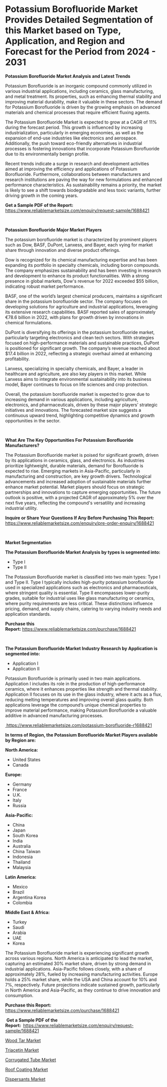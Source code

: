 <p><h1>Potassium Borofluoride Market Provides Detailed Segmentation of this Market based on Type, Application, and Region and Forecast for the Period from 2024 - 2031</h1></p><p><strong>Potassium Borofluoride Market Analysis and Latest Trends</strong></p>
<p><p>Potassium Borofluoride is an inorganic compound commonly utilized in various industrial applications, including ceramics, glass manufacturing, and metal treatment. Its properties, such as enhancing thermal stability and improving material durability, make it valuable in these sectors. The demand for Potassium Borofluoride is driven by the growing emphasis on advanced materials and chemical processes that require efficient fluxing agents.</p><p>The Potassium Borofluoride Market is expected to grow at a CAGR of 11% during the forecast period. This growth is influenced by increasing industrialization, particularly in emerging economies, as well as the expansion of end-use industries like electronics and aerospace. Additionally, the push toward eco-friendly alternatives in industrial processes is fostering innovations that incorporate Potassium Borofluoride due to its environmentally benign profile.</p><p>Recent trends indicate a surge in research and development activities aimed at improving the efficiency and applications of Potassium Borofluoride. Furthermore, collaborations between manufacturers and research institutions are paving the way for new formulations and enhanced performance characteristics. As sustainability remains a priority, the market is likely to see a shift towards biodegradable and less toxic variants, further driving growth in the coming years.</p></p>
<p><strong>Get a Sample PDF of the Report:&nbsp;</strong> <a href="https://www.reliablemarketsize.com/enquiry/request-sample/1688421?utm_campaign=1592&utm_medium=2&utm_source=Github&utm_content=ia&utm_term=17102024&utm_id=potassium-borofluoride">https://www.reliablemarketsize.com/enquiry/request-sample/1688421</a></p>
<p>&nbsp;</p>
<p><strong>Potassium Borofluoride Major Market Players</strong></p>
<p><p>The potassium borofluoride market is characterized by prominent players such as Dow, BASF, DuPont, Lanxess, and Bayer, each vying for market share through innovation and diverse product offerings. </p><p>Dow is recognized for its chemical manufacturing expertise and has been expanding its portfolio in specialty chemicals, including boron compounds. The company emphasizes sustainability and has been investing in research and development to enhance its product functionalities. With a strong presence in global markets, Dow's revenue for 2022 exceeded $55 billion, indicating robust market performance.</p><p>BASF, one of the world’s largest chemical producers, maintains a significant share in the potassium borofluoride sector. The company focuses on developing solutions for agriculture and industrial applications, leveraging its extensive research capabilities. BASF reported sales of approximately €78.6 billion in 2022, with plans for growth driven by innovations in chemical formulations.</p><p>DuPont is diversifying its offerings in the potassium borofluoride market, particularly targeting electronics and clean tech sectors. With strategies focused on high-performance materials and sustainable practices, DuPont is positioned for significant growth. The company’s revenue reached about $17.4 billion in 2022, reflecting a strategic overhaul aimed at enhancing profitability.</p><p>Lanxess, specializing in specialty chemicals, and Bayer, a leader in healthcare and agriculture, are also key players in this market. While Lanxess aims to integrate environmental sustainability into its business model, Bayer continues to focus on life sciences and crop protection.</p><p>Overall, the potassium borofluoride market is expected to grow due to increasing demand in various applications, including agriculture, electronics, and pharmaceuticals, driven by these major players’ strategic initiatives and innovations. The forecasted market size suggests a continuous upward trend, highlighting competitive dynamics and growth opportunities in the sector.</p></p>
<p>&nbsp;</p>
<p><strong>What Are The Key Opportunities For Potassium Borofluoride Manufacturers?</strong></p>
<p><p>The Potassium Borofluoride market is poised for significant growth, driven by its applications in ceramics, glass, and electronics. As industries prioritize lightweight, durable materials, demand for Borofluoride is expected to rise. Emerging markets in Asia-Pacific, particularly in manufacturing and construction, are key growth drivers. Technological advancements and increased adoption of sustainable materials further enhance market potential. Market players should focus on strategic partnerships and innovations to capture emerging opportunities. The future outlook is positive, with a projected CAGR of approximately 5% over the next five years, reflecting the compound's versatility and increasing industrial utility.</p></p>
<p><strong>Inquire or Share Your Questions If Any Before Purchasing This Report:</strong> <a href="https://www.reliablemarketsize.com/enquiry/pre-order-enquiry/1688421?utm_campaign=1592&utm_medium=2&utm_source=Github&utm_content=ia&utm_term=17102024&utm_id=potassium-borofluoride">https://www.reliablemarketsize.com/enquiry/pre-order-enquiry/1688421</a></p>
<p>&nbsp;</p>
<p><strong>Market Segmentation</strong></p>
<p><strong>The Potassium Borofluoride Market Analysis by types is segmented into:</strong></p>
<p><ul><li>Type I</li><li>Type II</li></ul></p>
<p><p>The Potassium Borofluoride market is classified into two main types: Type I and Type II. Type I typically includes high-purity potassium borofluoride used in specialized applications such as electronics and pharmaceuticals, where stringent quality is essential. Type II encompasses lower-purity grades, suitable for industrial uses like glass manufacturing or ceramics, where purity requirements are less critical. These distinctions influence pricing, demand, and supply chains, catering to varying industry needs and application standards.</p></p>
<p><strong>Purchase this Report:&nbsp;</strong><a href="https://www.reliablemarketsize.com/purchase/1688421?utm_campaign=1592&utm_medium=2&utm_source=Github&utm_content=ia&utm_term=17102024&utm_id=potassium-borofluoride">https://www.reliablemarketsize.com/purchase/1688421</a></p>
<p>&nbsp;</p>
<p><strong>The Potassium Borofluoride Market Industry Research by Application is segmented into:</strong></p>
<p><ul><li>Application I</li><li>Application II</li></ul></p>
<p><p>Potassium Borofluoride is primarily used in two main applications. Application I includes its role in the production of high-performance ceramics, where it enhances properties like strength and thermal stability. Application II focuses on its use in the glass industry, where it acts as a flux, reducing melting temperatures and improving overall glass quality. Both applications leverage the compound’s unique chemical properties to improve material performance, making Potassium Borofluoride a valuable additive in advanced manufacturing processes.</p></p>
<p><a href="https://www.reliablemarketsize.com/potassium-borofluoride-r1688421?utm_campaign=1592&utm_medium=2&utm_source=Github&utm_content=ia&utm_term=17102024&utm_id=potassium-borofluoride">&nbsp;https://www.reliablemarketsize.com/potassium-borofluoride-r1688421</a></p>
<p><strong>In terms of Region, the Potassium Borofluoride Market Players available by Region are:</strong></p>
<p>
    <p> <strong> North America: </strong>
        <ul>
            <li>United States</li>
            <li>Canada</li>
        </ul>
        </p> 
    <p> <strong> Europe: </strong>
        <ul>
            <li>Germany</li>
            <li>France</li>
            <li>U.K.</li>
            <li>Italy</li>
            <li>Russia</li>
        </ul>
        </p> 
    <p> <strong> Asia-Pacific: </strong>
        <ul>
            <li>China</li>
            <li>Japan</li>
            <li>South Korea</li>
            <li>India</li>
            <li>Australia</li>
            <li>China Taiwan</li>
            <li>Indonesia</li>
            <li>Thailand</li>
            <li>Malaysia</li>
        </ul>
        </p> 
    <p> <strong> Latin America: </strong>
        <ul>
            <li>Mexico</li>
            <li>Brazil</li>
            <li>Argentina Korea</li>
            <li>Colombia</li>
        </ul>
        </p> 
    <p> <strong> Middle East & Africa: </strong>
        <ul>
            <li>Turkey</li>
            <li>Saudi</li>
            <li>Arabia</li>
            <li>UAE</li>
            <li>Korea</li>
        </ul>
    </p>
    </p>
<p><p>The Potassium Borofluoride market is experiencing significant growth across various regions. North America is anticipated to lead the market, capturing an estimated 30% market share, driven by strong demand in industrial applications. Asia-Pacific follows closely, with a share of approximately 28%, fueled by increasing manufacturing activities. Europe holds a 25% market share, while the USA and China account for 10% and 7%, respectively. Future projections indicate sustained growth, particularly in North America and Asia-Pacific, as they continue to drive innovation and consumption.</p></p>
<p><strong>Purchase this Report: </strong><a href="https://www.reliablemarketsize.com/purchase/1688421?utm_campaign=1592&utm_medium=2&utm_source=Github&utm_content=ia&utm_term=17102024&utm_id=potassium-borofluoride">https://www.reliablemarketsize.com/purchase/1688421</a></p>
<p>&nbsp;<strong>Get a Sample PDF of the Report:&nbsp;&nbsp;</strong><a href="https://www.reliablemarketsize.com/enquiry/request-sample/1688421?utm_campaign=1592&utm_medium=2&utm_source=Github&utm_content=ia&utm_term=17102024&utm_id=potassium-borofluoride">https://www.reliablemarketsize.com/enquiry/request-sample/1688421</a></p>
<p><strong></strong></p>
<p><p><a href="https://www.linkedin.com/pulse/future-wood-tar-market-global-forecast-trends-2024-2031-ooegf?utm_campaign=1592&utm_medium=2&utm_source=Github&utm_content=ia&utm_term=17102024&utm_id=potassium-borofluoride">Wood Tar Market</a></p><p><a href="https://www.linkedin.com/pulse/triacetin-mosaic-piecing-together-global-market-dynamics-2024-2031-myoaf?utm_campaign=1592&utm_medium=2&utm_source=Github&utm_content=ia&utm_term=17102024&utm_id=potassium-borofluoride">Triacetin Market</a></p><p><a href="https://www.linkedin.com/pulse/corrugated-tube-market-research-report-exploring-size-revenue-analysis-q1vff?utm_campaign=1592&utm_medium=2&utm_source=Github&utm_content=ia&utm_term=17102024&utm_id=potassium-borofluoride">Corrugated Tube Market</a></p><p><a href="https://www.linkedin.com/pulse/roof-coating-market-evolution-future-outlook-forecasting-industry-i1tif?utm_campaign=1592&utm_medium=2&utm_source=Github&utm_content=ia&utm_term=17102024&utm_id=potassium-borofluoride">Roof Coating Market</a></p><p><a href="https://www.linkedin.com/pulse/dispersants-value-chain-analysis-from-raw-materials-end-user-applications-rhihe?utm_campaign=1592&utm_medium=2&utm_source=Github&utm_content=ia&utm_term=17102024&utm_id=potassium-borofluoride">Dispersants Market</a></p></p>